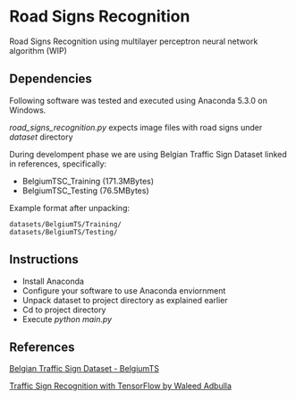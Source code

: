 # Road Signs Recognition

Road Signs Recognition using multilayer perceptron neural network algorithm (WIP)

## Dependencies

Following software was tested and executed using Anaconda 5.3.0 on Windows.

*road_signs_recognition.py* expects image files with road signs under *dataset* directory

During develompent phase we are using Belgian Traffic Sign Dataset linked in references, specifically:

* BelgiumTSC_Training (171.3MBytes)
* BelgiumTSC_Testing (76.5MBytes)

Example format after unpacking:

```
datasets/BelgiumTS/Training/
datasets/BelgiumTS/Testing/
```

## Instructions

* Install Anaconda
* Configure your software to use Anaconda enviornment
* Unpack dataset to project directory as explained earlier
* Cd to project directory
* Execute *python main.py*

## References

[Belgian Traffic Sign Dataset - BelgiumTS](https://btsd.ethz.ch/shareddata/)

[Traffic Sign Recognition with TensorFlow by Waleed Adbulla](https://medium.com/@waleedka/traffic-sign-recognition-with-tensorflow-629dffc391a6)